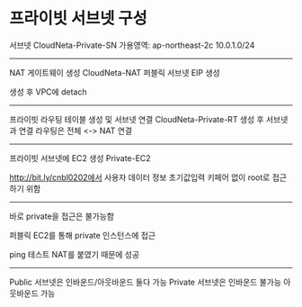 # 프라이빗 서브넷 구성


서브넷
CloudNeta-Private-SN
가용영역: ap-northeast-2c
10.0.1.0/24

---

NAT 게이트웨이 생성
CloudNeta-NAT
퍼블릭 서브넷
EIP 생성

생성 후 VPC에 detach

---

프라이빗 라우팅 테이블 생성 및 서브넷 연결
CloudNeta-Private-RT
생성 후 서브넷과 연결
라우팅은 전체 <-> NAT 연결

---

프라이빗 서브넷에 EC2 생성
Private-EC2

http://bit.ly/cnbl0202에서 사용자 데이터 정보 초기값입력
키페어 없이 root로 접근하기 위함

---

바로 private을 접근은 불가능함

퍼블릭 EC2를 통해 private 인스턴스에 접근

ping 테스트 NAT를 붙였기 때문에 성공

---

Public 서브넷은 인바운드/아웃바운드 둘다 가능
Private 서브넷은 인바운드 불가능 아웃바운드 가능
